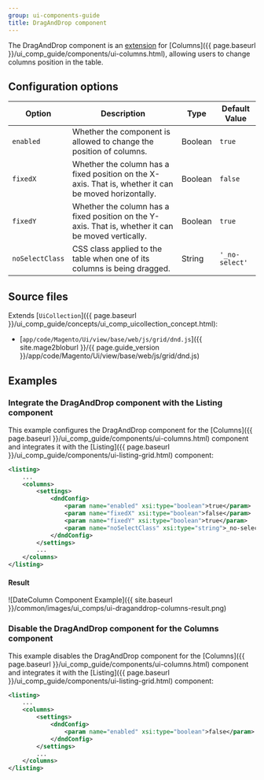 ```yaml
---
group: ui-components-guide
title: DragAndDrop component
---
```


The DragAndDrop component is an [extension](https://glossary.magento.com/extension) for [Columns]({{ page.baseurl }}/ui_comp_guide/components/ui-columns.html), allowing users to change columns position in the table.

## Configuration options

| Option | Description | Type | Default Value |
| --- | --- | --- | --- |
| `enabled`| Whether the component is allowed to change the position of columns. | Boolean | `true` |
| `fixedX` | Whether the column has a fixed position on the X-axis. That is, whether it can be moved horizontally. | Boolean | `false` |
| `fixedY` | Whether the column has a fixed position on the Y-axis. That is, whether it can be moved vertically. | Boolean | `true` |
| `noSelectClass` | CSS class applied to the table when one of its columns is being dragged. | String | `'_no-select'` |

## Source files

Extends [`UiCollection`]({{ page.baseurl }}/ui_comp_guide/concepts/ui_comp_uicollection_concept.html):

-  [`app/code/Magento/Ui/view/base/web/js/grid/dnd.js`]({{ site.mage2bloburl }}/{{ page.guide_version }}/app/code/Magento/Ui/view/base/web/js/grid/dnd.js)

## Examples

### Integrate the DragAndDrop component with the Listing component

This example configures the DragAndDrop component for the [Columns]({{ page.baseurl }}/ui_comp_guide/components/ui-columns.html) component and integrates it with the [Listing]({{ page.baseurl }}/ui_comp_guide/components/ui-listing-grid.html) component:

```xml
<listing>
    ...
    <columns>
        <settings>
            <dndConfig>
                <param name="enabled" xsi:type="boolean">true</param>
                <param name="fixedX" xsi:type="boolean">false</param>
                <param name="fixedY" xsi:type="boolean">true</param>
                <param name="noSelectClass" xsi:type="string">_no-select</param>
            </dndConfig>
        </settings>
        ...
    </columns>
</listing>
```

#### Result

![DateColumn Component Example]({{ site.baseurl }}/common/images/ui_comps/ui-draganddrop-columns-result.png)

### Disable the DragAndDrop component for the Columns component

This example disables the DragAndDrop component for the [Columns]({{ page.baseurl }}/ui_comp_guide/components/ui-columns.html) component and integrates it with the [Listing]({{ page.baseurl }}/ui_comp_guide/components/ui-listing-grid.html) component:

```xml
<listing>
    ...
    <columns>
        <settings>
            <dndConfig>
                <param name="enabled" xsi:type="boolean">false</param>
            </dndConfig>
        </settings>
        ...
    </columns>
</listing>
```
